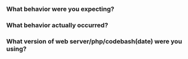 ### What behavior were you expecting?

### What behavior actually occurred?

### What version of web server/php/codebash(date) were you using?
